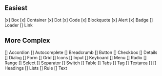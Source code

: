 ## Easiest
[x] Box 
[x] Container
[x] Dot
[x] Code
[x] Blockquote
[x] Alert
[x] Badge
[] Loader
[] Link

## More Complex
[] Accordion
[] Autocomplete
[] Breadcrumb
[] Button
[] Checkbox
[] Details
[] Dialog
[] Form
[] Grid
[] Icons
[] Input
[] Keyboard
[] Menu
[] Radio
[] Range
[] Select
[] Separator
[] Switch
[] Table
[] Tabs
[] Tag
[] Textarea
[] 
[] Headings
[] Lists
[] Rule
[] Text
